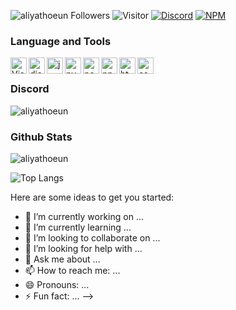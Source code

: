 ![aliyathoeun Followers](https://img.shields.io/github/followers/aliyathoeun?label=Follow&style=social)
![Visitor](https://komarev.com/ghpvc/?username=aliyathoeun)
[![Discord](https://img.shields.io/badge/-Discord%20Server-7289da?style=flat-square&logo=discord&logoColor=white)](https://discord.gg/nmvFJ7a4rk)
[![NPM](https://img.shields.io/badge/-Srens%20npm-c40b0a?style=flat-square&logo=npm&logoColor=white)](https://www.npmjs.com/~srens)

### Language and Tools
<img align="left" alt="Visual Studio Code" width="26px" src="https://i.imgur.com/LwSdAlE.png" />
<img align="left" alt="discord.js" width="26px" src="https://i.imgur.com/SI1DZf3.png" />
<img align="left" alt="js" width="26px" src="https://i.imgur.com/3u1wzwE.png" />
<img align="left" alt="py" width="26px" src="https://i.imgur.com/4pIzF9V.png" />
<img align="left" alt="node.js" width="26px" src="https://i.imgur.com/tYLFZBh.png" />
<img align="left" alt="npm" width="26px" src="https://i.imgur.com/YSdJHjO.png" />
<img align="left" alt="html" width="26px" src="https://i.imgur.com/noAJN1B.png" />
<img align="left" alt="css" width="26px" src="https://i.imgur.com/QrUJIJC.png" /> </br>

### Discord
![aliyathoeun](https://discord.c99.nl/widget/theme-3/662294225559224320.png)

### Github Stats
![aliyathoeun](https://github-readme-stats.vercel.app/api?username=aliyathoeun&count_private=true&sow_icons=true&theme=radical)

![Top Langs](https://github-readme-stats.vercel.app/api/top-langs/?username=aliyathoeun&layout=compact&theme=radical)


Here are some ideas to get you started:

- 🔭 I’m currently working on ...
- 🌱 I’m currently learning ...
- 👯 I’m looking to collaborate on ...
- 🤔 I’m looking for help with ...
- 💬 Ask me about ...
- 📫 How to reach me: ...
- 😄 Pronouns: ...
- ⚡ Fun fact: ...
-->

